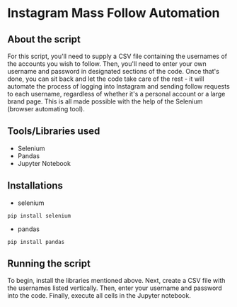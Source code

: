 # Instagram Mass Follow Automation

## About the script
For this script, you'll need to supply a CSV file containing the usernames of the accounts you wish to follow. Then, you'll need to enter your own username and password in designated sections of the code. Once that's done, you can sit back and let the code take care of the rest - it will automate the process of logging into Instagram and sending follow requests to each username, regardless of whether it's a personal account or a large brand page. This is all made possible with the help of the Selenium (browser automating tool).

## Tools/Libraries used
* Selenium
* Pandas
* Jupyter Notebook

## Installations
* selenium
```
pip install selenium
```
* pandas
```
pip install pandas
```
## Running the script
To begin, install the libraries mentioned above. Next, create a CSV file with the usernames listed vertically. Then, enter your username and password into the code. Finally, execute all cells in the Jupyter notebook.
